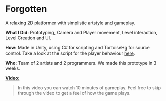 # Forgotten
A relaxing 2D platformer with simplistic artstyle and gameplay.  

**What I Did:**
Prototyping, Camera and Player movement, Level interaction, Level Creation and UI.  

**How:**
Made in Unity, using C# for scripting and TortoiseHg for source control.
Take a look at the script for the player behaviour [here](PlayerScript.cs).  

**Who:**
Team of 2 artists and 2 programmers. We made this prototype in 3 weeks.  

[**Video:**](https://youtu.be/OoIFFn0YiDs)
>In this video you can watch 10 minutes of gameplay. Feel free to skip through the video to get a feel of how the game plays.



